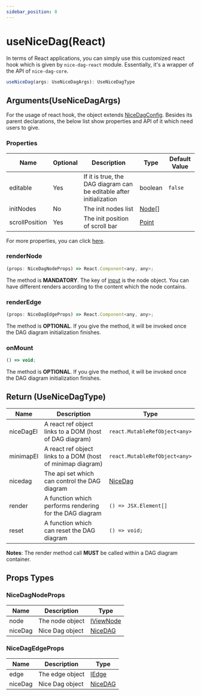 ```yaml
---
sidebar_position: 8
---
```


# useNiceDag(React)

In terms of React applications, you can simply use this customized react hook which is given by `nice-dag-react` module. Essentially, it's a wrapper of the API of `nice-dag-core`.

```jsx
useNiceDag(args: UseNiceDagArgs): UseNiceDagType
```

## Arguments(UseNiceDagArgs)

For the usage of react hook, the object extends [NiceDagConfig](./nice-dag-config.md). Besides its parent declarations, the below list show properties and API of it which need users to give.

### Properties

| Name                       | Optional | Description | Type | Default Value |
|-----|-----|-----|-----|-----|
|editable|Yes|If it is true, the DAG diagram can be editable after initialization|boolean|`false`
|initNodes|No|The init nodes list|[Node](../dag-model/node.md)[]|
|scrollPosition|Yes|The init position of scroll bar|[Point](../dag-model/geometry.md#point)

For more properties, you can click [here](./nice-dag-config.md).

### renderNode

```jsx
(props: NiceDagNodeProps) => React.Component<any, any>;
```

The method is **MANDATORY**. The key of [input](#nicedagnodeprops) is the node object. You can have different renders according to the content which the node contains. 

### renderEdge
```jsx
(props: NiceDagEdgeProps) => React.Component<any, any>;
```
The method is **OPTIONAL**. If you give the method, it will be invoked once the DAG diagram initialization finishes.

### onMount
```jsx
() => void;
```
The method is **OPTIONAL**. If you give the method, it will be invoked once the DAG diagram initialization finishes.

## Return (UseNiceDagType)

| Name          | Description | Type |
| ------------- | ----------- | ---- |
| niceDagEl | A react ref object links to a DOM (host of DAG diagram)            | `react.MutableRefObject<any>`     
| minimapEl | A react ref object links to a DOM (host of minimap diagram)            | `react.MutableRefObject<any>`    
| nicedag   | The api set which can control the DAG diagram            |   [NiceDag](./nice-dag.md)   |
| render    | A function which performs rendering for the DAG diagram            | `() => JSX.Element[]`     
| reset    | A function which can reset the DAG diagram            | `() => void;`      

**Notes**: The render method call **MUST** be called within a DAG diagram container.

## Props Types

### NiceDagNodeProps
| Name          | Description | Type |
| ------------- | ----------- | ---- |
| node | The node object  | [IViewNode](../dag-model/node.md) |
| niceDag | Nice Dag object  | [NiceDAG](./nice-dag.md) |

### NiceDagEdgeProps
| Name          | Description | Type |
| ------------- | ----------- | ---- |
| edge | The edge object  | [IEdge](../dag-model/edge.md) |
| niceDag | Nice Dag object  | [NiceDAG](./nice-dag.md) |